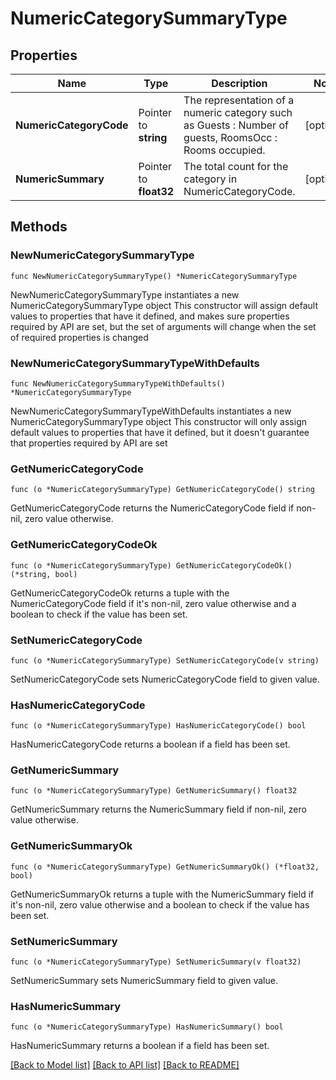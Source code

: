 # NumericCategorySummaryType

## Properties

Name | Type | Description | Notes
------------ | ------------- | ------------- | -------------
**NumericCategoryCode** | Pointer to **string** | The representation of a numeric category such as Guests : Number of guests, RoomsOcc : Rooms occupied. | [optional] 
**NumericSummary** | Pointer to **float32** | The total count for the category in NumericCategoryCode. | [optional] 

## Methods

### NewNumericCategorySummaryType

`func NewNumericCategorySummaryType() *NumericCategorySummaryType`

NewNumericCategorySummaryType instantiates a new NumericCategorySummaryType object
This constructor will assign default values to properties that have it defined,
and makes sure properties required by API are set, but the set of arguments
will change when the set of required properties is changed

### NewNumericCategorySummaryTypeWithDefaults

`func NewNumericCategorySummaryTypeWithDefaults() *NumericCategorySummaryType`

NewNumericCategorySummaryTypeWithDefaults instantiates a new NumericCategorySummaryType object
This constructor will only assign default values to properties that have it defined,
but it doesn't guarantee that properties required by API are set

### GetNumericCategoryCode

`func (o *NumericCategorySummaryType) GetNumericCategoryCode() string`

GetNumericCategoryCode returns the NumericCategoryCode field if non-nil, zero value otherwise.

### GetNumericCategoryCodeOk

`func (o *NumericCategorySummaryType) GetNumericCategoryCodeOk() (*string, bool)`

GetNumericCategoryCodeOk returns a tuple with the NumericCategoryCode field if it's non-nil, zero value otherwise
and a boolean to check if the value has been set.

### SetNumericCategoryCode

`func (o *NumericCategorySummaryType) SetNumericCategoryCode(v string)`

SetNumericCategoryCode sets NumericCategoryCode field to given value.

### HasNumericCategoryCode

`func (o *NumericCategorySummaryType) HasNumericCategoryCode() bool`

HasNumericCategoryCode returns a boolean if a field has been set.

### GetNumericSummary

`func (o *NumericCategorySummaryType) GetNumericSummary() float32`

GetNumericSummary returns the NumericSummary field if non-nil, zero value otherwise.

### GetNumericSummaryOk

`func (o *NumericCategorySummaryType) GetNumericSummaryOk() (*float32, bool)`

GetNumericSummaryOk returns a tuple with the NumericSummary field if it's non-nil, zero value otherwise
and a boolean to check if the value has been set.

### SetNumericSummary

`func (o *NumericCategorySummaryType) SetNumericSummary(v float32)`

SetNumericSummary sets NumericSummary field to given value.

### HasNumericSummary

`func (o *NumericCategorySummaryType) HasNumericSummary() bool`

HasNumericSummary returns a boolean if a field has been set.


[[Back to Model list]](../README.md#documentation-for-models) [[Back to API list]](../README.md#documentation-for-api-endpoints) [[Back to README]](../README.md)


